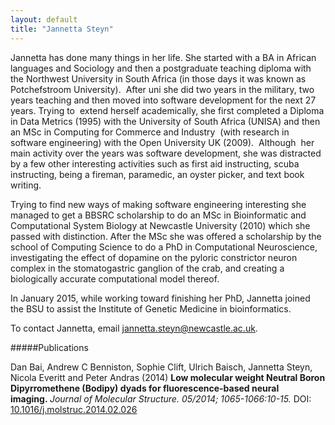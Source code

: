 ```yaml
---
layout: default
title: "Jannetta Steyn"
---
```

Jannetta has done many things in her life. She started with a BA in African languages and Sociology and then a postgraduate teaching diploma with the Northwest University in South Africa (in those days it was known as Potchefstroom University).  After uni she did two years in the military, two years teaching and then moved into software development for the next 27 years. Trying to  extend herself academically, she first completed a Diploma in Data Metrics (1995) with the University of South Africa (UNISA) and then an MSc in Computing for Commerce and Industry  (with research in software engineering) with the Open University UK (2009).  Although  her main activity over the years was software development, she was distracted by a few other interesting activities such as first aid instructing, scuba instructing, being a fireman, paramedic, an oyster picker, and text book writing.

Trying to find new ways of making software engineering interesting she managed to get a BBSRC scholarship to do an MSc in Bioinformatic and Computational System Biology at Newcastle University (2010) which she passed with distinction. After the MSc she was offered a scholarship by the school of Computing Science to do a PhD in Computational Neuroscience, investigating the effect of dopamine on the pyloric constrictor neuron complex in the stomatogastric ganglion of the crab, and creating a biologically accurate computational model thereof.

In January 2015, while working toward finishing her PhD, Jannetta joined the BSU to assist the Institute of Genetic Medicine in bioinformatics.

To contact Jannetta, email <a href="mailto:jannetta.steyn@newcastle.ac.uk">jannetta.steyn@newcastle.ac.uk</a>.

#####Publications

Dan Bai, Andrew C Benniston, Sophie Clift, Ulrich Baisch, Jannetta Steyn, Nicola Everitt and Peter Andras (2014) <strong>Low molecular weight Neutral Boron Dipyrromethene (Bodipy) dyads for fluorescence-based neural imaging. </strong><em>Journal of Molecular Structure. 05/2014; 1065-1066:10-15. </em>DOI: <a href="http://dx.doi.org/10.1016/j.molstruc.2014.02.026">10.1016/j.molstruc.2014.02.026</a>
